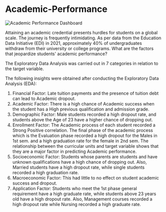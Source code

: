 # Academic-Performance
![Academic Performance Dashboard](https://github.com/IbehDera/Academic-Performance/assets/125457751/d577b00f-79df-4db5-a8be-61e7ef1ddc67)

Attaining an academic credential presents hurdles for students on a global scale. The journey is frequently intimidating. As per data from the Education Data Initiative (EDI) in 2021, approximately 40% of undergraduates withdraw from their university or college programs. What are the factors that jeopardize students' academic performance?

The Exploratory Data Analysis was carried out in 7 categories in relation to the target variable.

The following insights were obtained after conducting the Exploratory Data Analysis (EDA):

1. Financial Factor:  Late tuition payments and the presence of tuition debt can lead to Academic dropout.
2. Academic Factor:  There is a high chance of Academic success when the student has a High previous qualification and admission grade.
3. Demographic Factor:  Male students recorded a high dropout rate, and students above the Age of 23 have a higher chance of dropping out.
4. Enrollment Factor:  The Academic process of each student recorded a Strong Positive correlation. The final phase of the academic process which is the Evaluation phase recorded a high dropout for the Males in 1st sem. and a high graduation rate for the female in 2nd sem. The relationship between the curricular units and target variable shows that they are a major factor in predicting Academic performance.
5. Socioeconomic Factor:  Students whose parents are students and have unknown qualifications have a high chance of dropping out. Also, Married students have a high dropout rate, while single students recorded a high graduation rate.
6. Macroeconomic Factor:  This had little to no effect on student academic success and dropout. 
7. Application Factor:  Students who meet the 1st phase general requirement have a high graduate rate, while students above 23 years old have a high dropout rate. Also, Management courses recorded a high dropout rate while Nursing recorded a high graduate rate.
